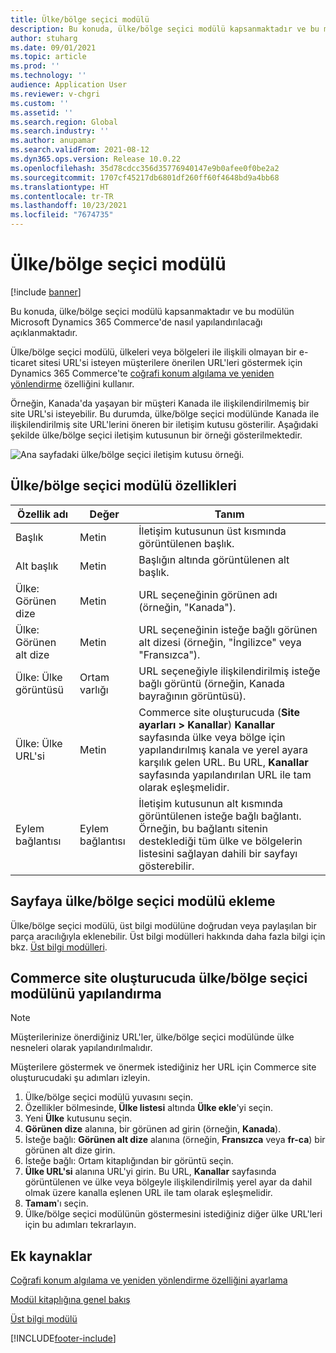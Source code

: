```yaml
---
title: Ülke/bölge seçici modülü
description: Bu konuda, ülke/bölge seçici modülü kapsanmaktadır ve bu modülün Microsoft Dynamics 365 Commerce'de nasıl yapılandırılacağı açıklanmaktadır.
author: stuharg
ms.date: 09/01/2021
ms.topic: article
ms.prod: ''
ms.technology: ''
audience: Application User
ms.reviewer: v-chgri
ms.custom: ''
ms.assetid: ''
ms.search.region: Global
ms.search.industry: ''
ms.author: anupamar
ms.search.validFrom: 2021-08-12
ms.dyn365.ops.version: Release 10.0.22
ms.openlocfilehash: 35d78cdcc356d35776940147e9b0afee0f0be2a2
ms.sourcegitcommit: 1707cf45217db6801df260ff60f4648bd9a4bb68
ms.translationtype: HT
ms.contentlocale: tr-TR
ms.lasthandoff: 10/23/2021
ms.locfileid: "7674735"
---
```

# <a name="countryregion-picker-module"></a>Ülke/bölge seçici modülü

[!include [banner](includes/banner.md)]

Bu konuda, ülke/bölge seçici modülü kapsanmaktadır ve bu modülün Microsoft Dynamics 365 Commerce'de nasıl yapılandırılacağı açıklanmaktadır.

Ülke/bölge seçici modülü, ülkeleri veya bölgeleri ile ilişkili olmayan bir e-ticaret sitesi URL'si isteyen müşterilere önerilen URL'leri göstermek için Dynamics 365 Commerce'te [coğrafi konum algılama ve yeniden yönlendirme](geo-detection-redirection.md) özelliğini kullanır.

Örneğin, Kanada'da yaşayan bir müşteri Kanada ile ilişkilendirilmemiş bir site URL'si isteyebilir. Bu durumda, ülke/bölge seçici modülünde Kanada ile ilişkilendirilmiş site URL'lerini öneren bir iletişim kutusu gösterilir. Aşağıdaki şekilde ülke/bölge seçici iletişim kutusunun bir örneği gösterilmektedir.

![Ana sayfadaki ülke/bölge seçici iletişim kutusu örneği.](./media/Geo_country-region-module-insitu.png)

## <a name="countryregion-picker-module-properties"></a>Ülke/bölge seçici modülü özellikleri

| Özellik adı              | Değer       | Tanım |
| -------------------------- | ----------- | ----------- |
| Başlık                    | Metin        | İletişim kutusunun üst kısmında görüntülenen başlık. |
| Alt başlık                 | Metin        | Başlığın altında görüntülenen alt başlık. |
| Ülke: Görünen dize    | Metin        | URL seçeneğinin görünen adı (örneğin, "Kanada"). |
| Ülke: Görünen alt dize | Metin        | URL seçeneğinin isteğe bağlı görünen alt dizesi (örneğin, "İngilizce" veya "Fransızca"). |
| Ülke: Ülke görüntüsü     | Ortam varlığı | URL seçeneğiyle ilişkilendirilmiş isteğe bağlı görüntü (örneğin, Kanada bayrağının görüntüsü). |
| Ülke: Ülke URL'si       | Metin        | Commerce site oluşturucuda (**Site ayarları \> Kanallar**) **Kanallar** sayfasında ülke veya bölge için yapılandırılmış kanala ve yerel ayara karşılık gelen URL. Bu URL, **Kanallar** sayfasında yapılandırılan URL ile tam olarak eşleşmelidir. |
| Eylem bağlantısı                | Eylem bağlantısı | İletişim kutusunun alt kısmında görüntülenen isteğe bağlı bağlantı. Örneğin, bu bağlantı sitenin desteklediği tüm ülke ve bölgelerin listesini sağlayan dahili bir sayfayı gösterebilir. |

## <a name="add-a-countryregion-picker-module-to-a-page"></a>Sayfaya ülke/bölge seçici modülü ekleme

Ülke/bölge seçici modülü, üst bilgi modülüne doğrudan veya paylaşılan bir parça aracılığıyla eklenebilir. Üst bilgi modülleri hakkında daha fazla bilgi için bkz. [Üst bilgi modülleri](author-header-module.md).

## <a name="configure-the-countryregion-picker-module-in-commerce-site-builder"></a>Commerce site oluşturucuda ülke/bölge seçici modülünü yapılandırma

> [!NOTE]
> Müşterilerinize önerdiğiniz URL'ler, ülke/bölge seçici modülünde ülke nesneleri olarak yapılandırılmalıdır.

Müşterilere göstermek ve önermek istediğiniz her URL için Commerce site oluşturucudaki şu adımları izleyin.

1. Ülke/bölge seçici modülü yuvasını seçin.
1. Özellikler bölmesinde, **Ülke listesi** altında **Ülke ekle**'yi seçin.
1. Yeni **Ülke** kutusunu seçin.
1. **Görünen dize** alanına, bir görünen ad girin (örneğin, **Kanada**).
1. İsteğe bağlı: **Görünen alt dize** alanına (örneğin, **Fransızca** veya **fr-ca**) bir görünen alt dize girin.
1. İsteğe bağlı: Ortam kitaplığından bir görüntü seçin.
1. **Ülke URL'si** alanına URL'yi girin. Bu URL, **Kanallar** sayfasında görüntülenen ve ülke veya bölgeyle ilişkilendirilmiş yerel ayar da dahil olmak üzere kanalla eşlenen URL ile tam olarak eşleşmelidir.
1. **Tamam**'ı seçin.
1. Ülke/bölge seçici modülünün göstermesini istediğiniz diğer ülke URL'leri için bu adımları tekrarlayın.

## <a name="additional-resources"></a>Ek kaynaklar

[Coğrafi konum algılama ve yeniden yönlendirme özelliğini ayarlama](geo-detection-redirection.md)

[Modül kitaplığına genel bakış](starter-kit-overview.md)

[Üst bilgi modülü](author-header-module.md)

[!INCLUDE[footer-include](../includes/footer-banner.md)]
